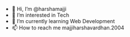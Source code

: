 - 👋 Hi, I’m @harshamajji
- 👀 I’m interested in Tech
- 🌱 I’m currently learning Web Development
- 📫 How to reach me majjiharshavardhan.2004

<!---
harshamajji/harshamajji is a ✨ special ✨ repository because its `README.md` (this file) appears on your GitHub profile.
You can click the Preview link to take a look at your changes.
--->
